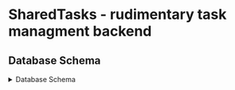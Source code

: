 # SharedTasks - rudimentary task managment backend

## Database Schema 

<details>
<summary>Database Schema</summary>
<img title="Database Schema" alt="Couldn't Load Database Schema" src="./DatabaseSchema.png" hieght = 80%, width = 80%>
</details>


